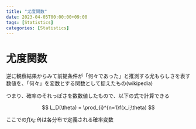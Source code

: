 ```yaml
---
title: "尤度関数"
date: 2023-04-05T00:00:00+09:00
tags: [Statistics]
categories: [Statistics]
---
```

# 尤度関数

逆に観察結果からみて前提条件が「何々であった」と推測する尤もらしさを表す数値を、「何々」を変数とする関数として捉えたもの(wikipedia)

つまり、確率のそれっぽさを数数値したもので、以下の式で計算できる

$$
L_D(\theta) = \prod_{i}^{n=1}f(x_i;\theta)	
$$

ここでの$f(x_i;\theta)$は各分布で定義される確率変数